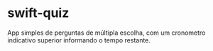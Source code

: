 # swift-quiz

App simples de perguntas de múltipla escolha, com um cronometro indicativo superior informando o tempo restante.
